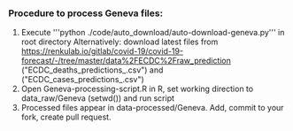 ### Procedure to process Geneva files:

1. Execute '''python ./code/auto_download/auto-download-geneva.py''' in root directory
Alternatively: download latest files from https://renkulab.io/gitlab/covid-19/covid-19-forecast/-/tree/master/data%2FECDC%2Fraw_prediction  ("ECDC_deaths_predictions_<date>.csv") and ("ECDC_cases_predictions_<date>.csv")
2. Open Geneva-processing-script.R in R, set working direction to data_raw/Geneva (setwd()) and run script
3. Processed files appear in data-processed/Geneva. Add, commit to your fork, create pull request.
